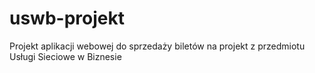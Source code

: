 # uswb-projekt
Projekt aplikacji webowej do sprzedaży biletów na projekt z przedmiotu Usługi Sieciowe w Biznesie
